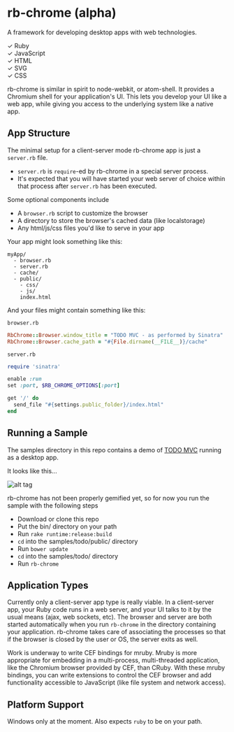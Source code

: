 rb-chrome (alpha)
=================

A framework for developing desktop apps with web technologies.

&#x2713; Ruby <br/>
&#x2713; JavaScript <br/>
&#x2713; HTML <br/>
&#x2713; SVG <br/>
&#x2713; CSS <br/>

rb-chrome is similar in spirit to node-webkit, or atom-shell. It provides a Chromium shell for your
application's UI. This lets you develop your UI like a web app, while giving you access to the underlying
system like a native app.

App Structure
-------------

The minimal setup for a client-server mode rb-chrome app is just a `server.rb` file. 

- `server.rb` is `require`-ed by rb-chrome in a special server process. 
- It's expected that you will have started your web server of choice within that process after `server.rb` has been executed.

Some optional components include 

- A `browser.rb` script to customize the browser
- A directory to store the browser's cached data (like localstorage)
- Any html/js/css files you'd like to serve in your app

Your app might look something like this:

```
myApp/
  - browser.rb
  - server.rb
  - cache/
  - public/
    - css/
    - js/
    index.html
```

And your files might contain something like this:

`browser.rb`

```Ruby
RbChrome::Browser.window_title = "TODO MVC - as performed by Sinatra"
RbChrome::Browser.cache_path = "#{File.dirname(__FILE__)}/cache"
```

`server.rb`

```Ruby
require 'sinatra'

enable :run
set :port, $RB_CHROME_OPTIONS[:port]

get '/' do
  send_file "#{settings.public_folder}/index.html"
end
```

Running a Sample
----------------

The samples directory in this repo contains a demo of [TODO MVC](http://todomvc.com/) running as a desktop app.

It looks like this...

![alt tag](https://raw.githubusercontent.com/jbreeden/rb-chrome/master/images/sample.png)

rb-chrome has not been properly gemified yet, so for now you run the sample with the following steps

- Download or clone this repo
- Put the bin/ directory on your path
- Run `rake runtime:release:build`
- `cd` into the samples/todo/public/ directory
- Run `bower update`
- `cd` into the samples/todo/ directory
- Run `rb-chrome`

Application Types
-----------------

Currently only a client-server app type is really viable. In a client-server app, your Ruby code runs in a web server,
and your UI talks to it by the usual means (ajax, web sockets, etc). The browser and server are both started 
automatically when you run `rb-chrome` in the directory containing your application. rb-chrome takes care
of associating the processes so that if the browser is closed by the user or OS, the server exits as well.

Work is underway to write CEF bindings for mruby. Mruby is more appropriate for embedding in a multi-process,
multi-threaded application, like the Chromium browser provided by CEF, than CRuby. With these mruby bindings,
you can write extensions to control the CEF browser and add functionality accessible to JavaScript (like file system
and network access).

Platform Support
----------------

Windows only at the moment. Also expects `ruby` to be on your path.
